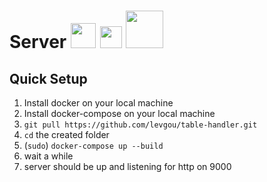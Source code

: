 
# Server <img src="https://img.icons8.com/color/48/000000/docker.png" width="40"/> <img src="https://cdn.iconscout.com/icon/free/png-256/scala-226059.png" width="35"/> <img src="https://cdn-images-1.medium.com/max/1600/1*N0AUKlttflxzr8Ij-DfC7Q.png" width="60"/>

## Quick Setup
1. Install docker on your local machine
2. Install docker-compose on your local machine
3. `git pull https://github.com/levgou/table-handler.git`
4. `cd` the created folder
5. (`sudo`) `docker-compose up --build`
6. wait a while
7. server should be up and listening for http on 9000
